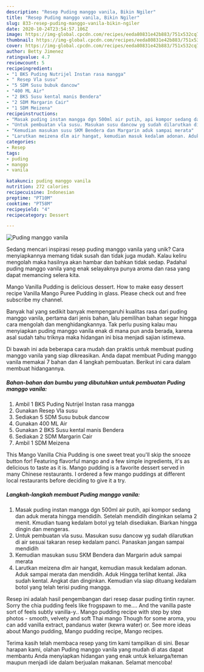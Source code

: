 ```yaml
---
description: "Resep Puding manggo vanila, Bikin Ngiler"
title: "Resep Puding manggo vanila, Bikin Ngiler"
slug: 833-resep-puding-manggo-vanila-bikin-ngiler
date: 2020-10-24T23:54:57.106Z
image: https://img-global.cpcdn.com/recipes/eeda80831e42b883/751x532cq70/puding-manggo-vanila-foto-resep-utama.jpg
thumbnail: https://img-global.cpcdn.com/recipes/eeda80831e42b883/751x532cq70/puding-manggo-vanila-foto-resep-utama.jpg
cover: https://img-global.cpcdn.com/recipes/eeda80831e42b883/751x532cq70/puding-manggo-vanila-foto-resep-utama.jpg
author: Betty Jimenez
ratingvalue: 4.7
reviewcount: 5
recipeingredient:
- "1 BKS Puding Nutrijel Instan rasa mangga"
- " Resep Vla susu"
- "5 SDM Susu bubuk dancow"
- "400 ML Air"
- "2 BKS Susu kental manis Bendera"
- "2 SDM Margarin Cair"
- "1 SDM Meizena"
recipeinstructions:
- "Masak puding instan mangga dgn 500ml air putih, api kompor sedang dan aduk merata hingga mendidih. Setelah mendidih dinginkan selama 2 menit. Kmudian tuang kedalam botol yg telah disediakan. Biarkan hingga dingin dan mengeras."
- "Untuk pembuatan vla susu. Masukan susu dancow yg sudah dilarutkan di air sesuai takaran resep kedalam panci. Panaskan jangan sampai mendidih"
- "Kemudian masukan susu SKM Bendera dan Margarin aduk sampai merata"
- "Larutkan meizena dlm air hangat, kemudian masuk kedalam adonan. Aduk sampai merata dan mendidih. Aduk Hingga terlihat kental. Jika sudah kental. Angkat dan dinginkan. Kemudian vla siap dituang kedalam botol yang telah terisi puding mangga."
categories:
- Resep
tags:
- puding
- manggo
- vanila

katakunci: puding manggo vanila 
nutrition: 272 calories
recipecuisine: Indonesian
preptime: "PT10M"
cooktime: "PT58M"
recipeyield: "4"
recipecategory: Dessert

---
```



![Puding manggo vanila](https://img-global.cpcdn.com/recipes/eeda80831e42b883/751x532cq70/puding-manggo-vanila-foto-resep-utama.jpg)

Sedang mencari inspirasi resep puding manggo vanila yang unik? Cara menyiapkannya memang tidak susah dan tidak juga mudah. Kalau keliru mengolah maka hasilnya akan hambar dan bahkan tidak sedap. Padahal puding manggo vanila yang enak selayaknya punya aroma dan rasa yang dapat memancing selera kita.

Mango Vanilla Pudding is delicious dessert. How to make easy dessert recipe Vanilla Mango Puree Pudding in glass. Please check out and free subscribe my channel.

Banyak hal yang sedikit banyak mempengaruhi kualitas rasa dari puding manggo vanila, pertama dari jenis bahan, lalu pemilihan bahan segar hingga cara mengolah dan menghidangkannya. Tak perlu pusing kalau mau menyiapkan puding manggo vanila enak di mana pun anda berada, karena asal sudah tahu triknya maka hidangan ini bisa menjadi sajian istimewa.


Di bawah ini ada beberapa cara mudah dan praktis untuk membuat puding manggo vanila yang siap dikreasikan. Anda dapat membuat Puding manggo vanila memakai 7 bahan dan 4 langkah pembuatan. Berikut ini cara dalam membuat hidangannya.

<!--inarticleads1-->

##### Bahan-bahan dan bumbu yang dibutuhkan untuk pembuatan Puding manggo vanila:

1. Ambil 1 BKS Puding Nutrijel Instan rasa mangga
1. Gunakan  Resep Vla susu
1. Sediakan 5 SDM Susu bubuk dancow
1. Gunakan 400 ML Air
1. Gunakan 2 BKS Susu kental manis Bendera
1. Sediakan 2 SDM Margarin Cair
1. Ambil 1 SDM Meizena


This Mango Vanilla Chia Pudding is one sweet treat you&#39;ll skip the snooze button for! Featuring flavorful mango and a few simple ingredients, it&#39;s as delicious to taste as it is. Mango pudding is a favorite dessert served in many Chinese restaurants. I ordered a few mango puddings at different local restaurants before deciding to give it a try. 

<!--inarticleads2-->

##### Langkah-langkah membuat Puding manggo vanila:

1. Masak puding instan mangga dgn 500ml air putih, api kompor sedang dan aduk merata hingga mendidih. Setelah mendidih dinginkan selama 2 menit. Kmudian tuang kedalam botol yg telah disediakan. Biarkan hingga dingin dan mengeras.
1. Untuk pembuatan vla susu. Masukan susu dancow yg sudah dilarutkan di air sesuai takaran resep kedalam panci. Panaskan jangan sampai mendidih
1. Kemudian masukan susu SKM Bendera dan Margarin aduk sampai merata
1. Larutkan meizena dlm air hangat, kemudian masuk kedalam adonan. Aduk sampai merata dan mendidih. Aduk Hingga terlihat kental. Jika sudah kental. Angkat dan dinginkan. Kemudian vla siap dituang kedalam botol yang telah terisi puding mangga.


Resep ini adalah hasil pengembangan dari resep dasar puding tintin rayner. Sorry the chia pudding feels like frogspawn to me…. And the vanilla paste sort of feels subtly vanilla-y.. Mango pudding recipe with step by step photos - smooth, velvety and soft Thai mango Though for some aroma, you can add vanilla extract, pandanus water (kewra water) or. See more ideas about Mango pudding, Mango pudding recipe, Mango recipes. 

Terima kasih telah membaca resep yang tim kami tampilkan di sini. Besar harapan kami, olahan Puding manggo vanila yang mudah di atas dapat membantu Anda menyiapkan hidangan yang enak untuk keluarga/teman maupun menjadi ide dalam berjualan makanan. Selamat mencoba!
